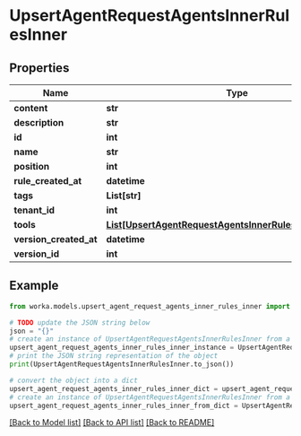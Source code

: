 # UpsertAgentRequestAgentsInnerRulesInner


## Properties

Name | Type | Description | Notes
------------ | ------------- | ------------- | -------------
**content** | **str** |  | 
**description** | **str** |  | 
**id** | **int** |  | 
**name** | **str** |  | 
**position** | **int** |  | 
**rule_created_at** | **datetime** |  | 
**tags** | **List[str]** |  | [optional] 
**tenant_id** | **int** |  | 
**tools** | [**List[UpsertAgentRequestAgentsInnerRulesInnerToolsInner]**](UpsertAgentRequestAgentsInnerRulesInnerToolsInner.md) |  | [optional] 
**version_created_at** | **datetime** |  | 
**version_id** | **int** |  | 

## Example

```python
from worka.models.upsert_agent_request_agents_inner_rules_inner import UpsertAgentRequestAgentsInnerRulesInner

# TODO update the JSON string below
json = "{}"
# create an instance of UpsertAgentRequestAgentsInnerRulesInner from a JSON string
upsert_agent_request_agents_inner_rules_inner_instance = UpsertAgentRequestAgentsInnerRulesInner.from_json(json)
# print the JSON string representation of the object
print(UpsertAgentRequestAgentsInnerRulesInner.to_json())

# convert the object into a dict
upsert_agent_request_agents_inner_rules_inner_dict = upsert_agent_request_agents_inner_rules_inner_instance.to_dict()
# create an instance of UpsertAgentRequestAgentsInnerRulesInner from a dict
upsert_agent_request_agents_inner_rules_inner_from_dict = UpsertAgentRequestAgentsInnerRulesInner.from_dict(upsert_agent_request_agents_inner_rules_inner_dict)
```
[[Back to Model list]](../README.md#documentation-for-models) [[Back to API list]](../README.md#documentation-for-api-endpoints) [[Back to README]](../README.md)


